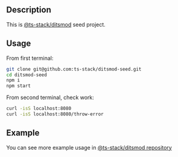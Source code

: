 ## Description

This is [@ts-stack/ditsmod](https://github.com/ts-stack/ditsmod) seed project.

## Usage

From first terminal:

```bash
git clone git@github.com:ts-stack/ditsmod-seed.git
cd ditsmod-seed
npm i
npm start
```

From second terminal, check work:

```bash
curl -isS localhost:8080
curl -isS localhost:8080/throw-error
```

## Example

You can see more example usage in [@ts-stack/ditsmod repository](https://github.com/ts-stack/ditsmod/tree/master/examples)
